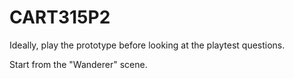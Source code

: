 # CART315P2

Ideally, play the prototype before looking at the playtest questions.

Start from the "Wanderer" scene.
